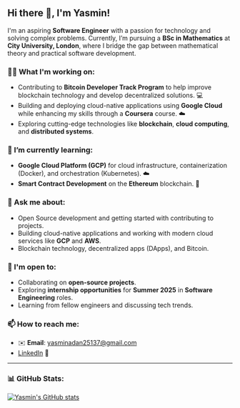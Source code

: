 ## Hi there 👋, I'm Yasmin!

I'm an aspiring **Software Engineer** with a passion for technology and solving complex problems. Currently, I’m pursuing a **BSc in Mathematics** at **City University, London**, where I bridge the gap between mathematical theory and practical software development.

### 👩‍💻 What I'm working on:
- Contributing to **Bitcoin Developer Track Program** to help improve blockchain technology and develop decentralized solutions. 💻
- Building and deploying cloud-native applications using **Google Cloud** while enhancing my skills through a **Coursera** course. ☁️
- Exploring cutting-edge technologies like **blockchain**, **cloud computing**, and **distributed systems**.

### 🌱 I’m currently learning:
- **Google Cloud Platform (GCP)** for cloud infrastructure, containerization (Docker), and orchestration (Kubernetes). ☁️
- **Smart Contract Development** on the **Ethereum** blockchain. 🔗

### 💬 Ask me about:
- Open Source development and getting started with contributing to projects.
- Building cloud-native applications and working with modern cloud services like **GCP** and **AWS**.
- Blockchain technology, decentralized apps (DApps), and Bitcoin.

### 🤝 I'm open to:
- Collaborating on **open-source projects**.
- Exploring **internship opportunities** for **Summer 2025** in **Software Engineering** roles.
- Learning from fellow engineers and discussing tech trends.

### 📫 How to reach me:
- ✉️ **Email**: [yasminadan25137@gmail.com](mailto:yasminadan25137@gmail.com)
- [LinkedIn](https://www.linkedin.com/in/yasminadan01/) 🔗

---

### 📊 GitHub Stats:
[![Yasmin's GitHub stats](https://github-readme-stats.vercel.app/api?username=yasmin25137&count_private=true&show_icons=true&theme=radical&hide_rank=True)](https://github.com/yasmin25137/github-readme-stats)



